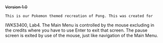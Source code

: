 ﻿~~Version 1.0~~


	This is our Pokemon themed recreation of Pong. This was created for
IWKS3400, Lab4. The Main Menu is controlled by the mouse excluding in the credits
where you have to use Enter to exit that screen. The pause screen is exited by use of 
the mouse, just like navigation of the Main Menu.
